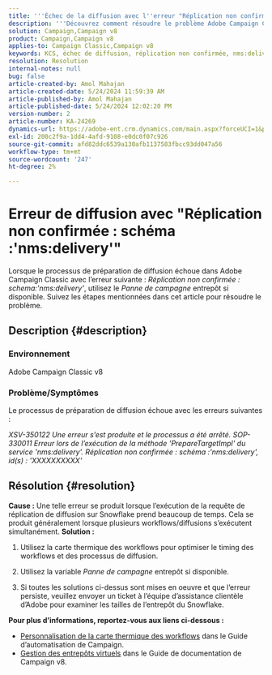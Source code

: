 ```yaml
---
title: '''Échec de la diffusion avec l''erreur "Réplication non confirmée : schéma:''''nms:delivery''"'''
description: '''Découvrez comment résoudre le problème Adobe Campaign Classic où la diffusion échoue avec l''erreur "Réplication non confirmée : schéma :''''nms:delivery''''".'''
solution: Campaign,Campaign v8
product: Campaign,Campaign v8
applies-to: Campaign Classic,Campaign v8
keywords: KCS, échec de diffusion, réplication non confirmée, nms:delivery error, Error, Adobe Campaign Classic, ACC v8
resolution: Resolution
internal-notes: null
bug: false
article-created-by: Amol Mahajan
article-created-date: 5/24/2024 11:59:39 AM
article-published-by: Amol Mahajan
article-published-date: 5/24/2024 12:02:20 PM
version-number: 2
article-number: KA-24269
dynamics-url: https://adobe-ent.crm.dynamics.com/main.aspx?forceUCI=1&pagetype=entityrecord&etn=knowledgearticle&id=e13b4a17-c519-ef11-9f89-000d3a37816b
exl-id: 200c2f9a-1dd4-4afd-9108-e0dc0f07c926
source-git-commit: afd82ddc6539a130afb1137583fbcc93dd047a56
workflow-type: tm+mt
source-wordcount: '247'
ht-degree: 2%

---
```


# Erreur de diffusion avec &quot;Réplication non confirmée : schéma :&#39;nms:delivery&#39;&quot;


Lorsque le processus de préparation de diffusion échoue dans Adobe Campaign Classic avec l’erreur suivante : *Réplication non confirmée : schema:&#39;nms:delivery&#39;*, utilisez le *Panne de campagne* entrepôt si disponible. Suivez les étapes mentionnées dans cet article pour résoudre le problème.

## Description {#description}


### <b>Environnement</b>

Adobe Campaign Classic v8



### <b>Problème/Symptômes</b>

Le processus de préparation de diffusion échoue avec les erreurs suivantes :

*XSV-350122 Une erreur s’est produite et le processus a été arrêté.*
*SOP-330011 Erreur lors de l’exécution de la méthode &#39;PrepareTargetImpl&#39; du service &#39;nms:delivery&#39;.*
*Réplication non confirmée : schéma :&#39;nms:delivery&#39;, id(s) : &#39;XXXXXXXXXX&#39;*


## Résolution {#resolution}

<b>Cause :</b>
Une telle erreur se produit lorsque l’exécution de la requête de réplication de diffusion sur Snowflake prend beaucoup de temps. Cela se produit généralement lorsque plusieurs workflows/diffusions s’exécutent simultanément.
<b>Solution :</b>
1. Utilisez la carte thermique des workflows pour optimiser le timing des workflows et des processus de diffusion.


2. Utilisez la variable *Panne de campagne* entrepôt si disponible.


3. Si toutes les solutions ci-dessus sont mises en oeuvre et que l’erreur persiste, veuillez envoyer un ticket à l’équipe d’assistance clientèle d’Adobe pour examiner les tailles de l’entrepôt du Snowflake.


<b>Pour plus d’informations, reportez-vous aux liens ci-dessous :</b>

- [Personnalisation de la carte thermique des workflows](https://experienceleague.adobe.com/en/docs/campaign/automation/workflows/monitoring-workflows/heatmap#using-the-heatmap) dans le Guide d’automatisation de Campaign.
- [Gestion des entrepôts virtuels](https://experienceleague.adobe.com/en/docs/campaign/campaign-v8/data/workflows#warehouse) dans le Guide de documentation de Campaign v8.
